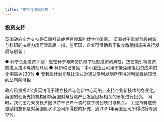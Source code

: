 ```yaml
---
title: "支持与激励措施  "
---
```


### 投资支持 
英国政府全力支持将英国打造成世界领军的数字化国家。
英国对于早期阶段创新与科研的扶持力度可谓首屈一指，在英国，企业可借助若干税收激励措施来进行发展与创新：
 
●	种子企业投资计划：是在种子与天使阶段节税型投资的典范，正在吸引新投资商进入技术与初创环境
●	科研税收抵免：中小型企业可用于抵免研发投资成本的比例高达230%
●	专利盒计划能够让企业对通过专利发明所获得的利润缴纳较低的公司所得税

政府已投资2亿多英镑用于建立技术与创新中心网络，支持企业新技术的商业化。英国的创新支持机构创新英国对与战略产业发展目标相关的研发进行投资。
同时，我们还为天使投资提供若干世界一流的数字初创项目与机会。
上述所有这些激励措施都是对英国低水平公司所得税的补充，到2020年英国公司所得税将降到17%。
